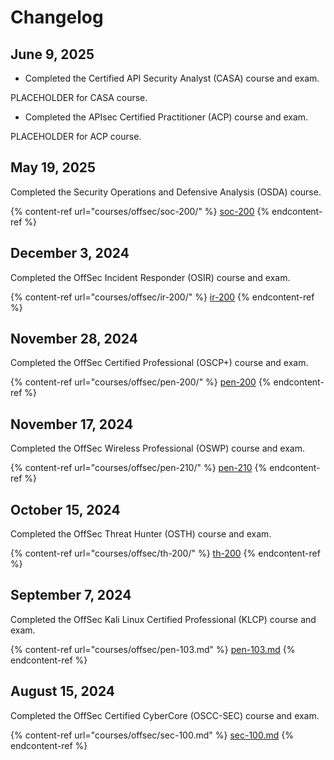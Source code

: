 # Changelog

## June 9, 2025

* Completed the Certified API Security Analyst (CASA) course and exam.

PLACEHOLDER for CASA course.

* Completed the APIsec Certified Practitioner (ACP) course and exam.

PLACEHOLDER for ACP course.

## May 19, 2025

Completed the Security Operations and Defensive Analysis (OSDA) course.

{% content-ref url="courses/offsec/soc-200/" %}
[soc-200](courses/offsec/soc-200/)
{% endcontent-ref %}

## December 3, 2024

Completed the OffSec Incident Responder (OSIR) course and exam.

{% content-ref url="courses/offsec/ir-200/" %}
[ir-200](courses/offsec/ir-200/)
{% endcontent-ref %}

## November 28, 2024

Completed the OffSec Certified Professional (OSCP+) course and exam.

{% content-ref url="courses/offsec/pen-200/" %}
[pen-200](courses/offsec/pen-200/)
{% endcontent-ref %}

## November 17, 2024

Completed the OffSec Wireless Professional (OSWP) course and exam.

{% content-ref url="courses/offsec/pen-210/" %}
[pen-210](courses/offsec/pen-210/)
{% endcontent-ref %}

## October 15, 2024

Completed the OffSec Threat Hunter (OSTH) course and exam.

{% content-ref url="courses/offsec/th-200/" %}
[th-200](courses/offsec/th-200/)
{% endcontent-ref %}

## September 7, 2024

Completed the OffSec Kali Linux Certified Professional (KLCP) course and exam.

{% content-ref url="courses/offsec/pen-103.md" %}
[pen-103.md](courses/offsec/pen-103.md)
{% endcontent-ref %}

## August 15, 2024

Completed the OffSec Certified CyberCore (OSCC-SEC) course and exam.

{% content-ref url="courses/offsec/sec-100.md" %}
[sec-100.md](courses/offsec/sec-100.md)
{% endcontent-ref %}

